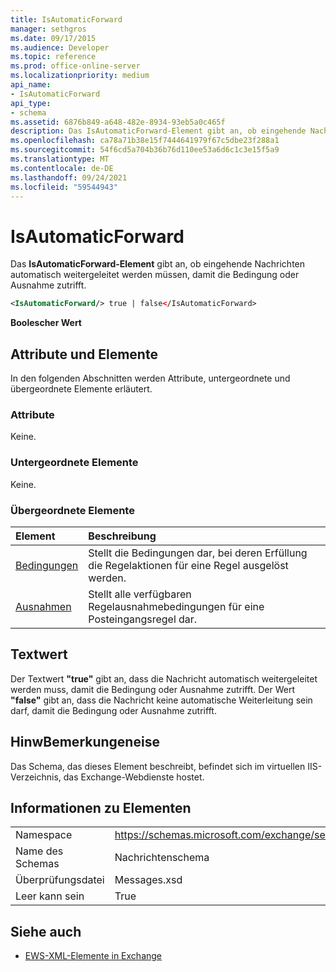 ```yaml
---
title: IsAutomaticForward
manager: sethgros
ms.date: 09/17/2015
ms.audience: Developer
ms.topic: reference
ms.prod: office-online-server
ms.localizationpriority: medium
api_name:
- IsAutomaticForward
api_type:
- schema
ms.assetid: 6876b849-a648-482e-8934-93eb5a0c465f
description: Das IsAutomaticForward-Element gibt an, ob eingehende Nachrichten automatisch weitergeleitet werden müssen, damit die Bedingung oder Ausnahme zutrifft.
ms.openlocfilehash: ca78a71b38e15f7444641979f67c5dbe23f288a1
ms.sourcegitcommit: 54f6cd5a704b36b76d110ee53a6d6c1c3e15f5a9
ms.translationtype: MT
ms.contentlocale: de-DE
ms.lasthandoff: 09/24/2021
ms.locfileid: "59544943"
---
```

# <a name="isautomaticforward"></a>IsAutomaticForward

Das **IsAutomaticForward-Element** gibt an, ob eingehende Nachrichten automatisch weitergeleitet werden müssen, damit die Bedingung oder Ausnahme zutrifft. 
  
```XML
<IsAutomaticForward/> true | false</IsAutomaticForward>
```

 **Boolescher Wert**
## <a name="attributes-and-elements"></a>Attribute und Elemente

In den folgenden Abschnitten werden Attribute, untergeordnete und übergeordnete Elemente erläutert.
  
### <a name="attributes"></a>Attribute

Keine.
  
### <a name="child-elements"></a>Untergeordnete Elemente

Keine.
  
### <a name="parent-elements"></a>Übergeordnete Elemente

|**Element**|**Beschreibung**|
|:-----|:-----|
|[Bedingungen](conditions.md) <br/> |Stellt die Bedingungen dar, bei deren Erfüllung die Regelaktionen für eine Regel ausgelöst werden.  <br/> |
|[Ausnahmen](exceptions.md) <br/> |Stellt alle verfügbaren Regelausnahmebedingungen für eine Posteingangsregel dar.  <br/> |
   
## <a name="text-value"></a>Textwert

Der Textwert **"true"** gibt an, dass die Nachricht automatisch weitergeleitet werden muss, damit die Bedingung oder Ausnahme zutrifft. Der Wert **"false"** gibt an, dass die Nachricht keine automatische Weiterleitung sein darf, damit die Bedingung oder Ausnahme zutrifft. 
  
## <a name="remarks"></a>HinwBemerkungeneise

Das Schema, das dieses Element beschreibt, befindet sich im virtuellen IIS-Verzeichnis, das Exchange-Webdienste hostet.
  
## <a name="element-information"></a>Informationen zu Elementen

|||
|:-----|:-----|
|Namespace  <br/> |https://schemas.microsoft.com/exchange/services/2006/messages  <br/> |
|Name des Schemas  <br/> |Nachrichtenschema  <br/> |
|Überprüfungsdatei  <br/> |Messages.xsd  <br/> |
|Leer kann sein  <br/> |True  <br/> |
   
## <a name="see-also"></a>Siehe auch



- [EWS-XML-Elemente in Exchange](ews-xml-elements-in-exchange.md)

